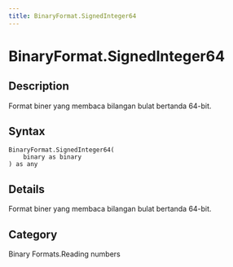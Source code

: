 ```yaml
---
title: BinaryFormat.SignedInteger64
---
```


# BinaryFormat.SignedInteger64


## Description

Format biner yang membaca bilangan bulat bertanda 64-bit.


## Syntax

```powerquery
BinaryFormat.SignedInteger64(
    binary as binary
) as any
```


## Details

Format biner yang membaca bilangan bulat bertanda 64-bit.



## Category
Binary Formats.Reading numbers
